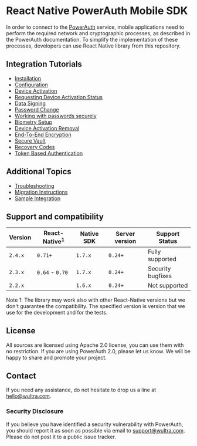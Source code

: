 # React Native PowerAuth Mobile SDK

In order to connect to the [PowerAuth](https://www.wultra.com/product/powerauth-mobile-security-suite) service, mobile applications need to perform the required network and cryptographic processes, as described in the PowerAuth documentation. To simplify the implementation of these processes, developers can use React Native library from this repository.

<!-- begin remove -->
## Integration Tutorials

- [Installation](Installation.md)
- [Configuration](Configuration.md)
- [Device Activation](Device-Activation.md)
- [Requesting Device Activation Status](Requesting-Device-Activation-Status.md)
- [Data Signing](Data-Signing.md)
- [Password Change](Password-Change.md)
- [Working with passwords securely](Secure-Password.md)
- [Biometry Setup](Biometry-Setup.md)
- [Device Activation Removal](Device-Activation-Removal.md)
- [End-To-End Encryption](End-To-End-Encryption.md)
- [Secure Vault](Secure-Vault.md)
- [Recovery Codes](Recovery-Codes.md)
- [Token Based Authentication](Token-Based-Authentication.md)

## Additional Topics

- [Troubleshooting](Troubleshooting.md)
- [Migration Instructions](Migration-Instructions.md)
- [Sample Integration](Sample-Integration.md)
<!-- end -->

## Support and compatibility

| Version | React-Native<sup>1</sup> | Native SDK   | Server version | Support Status    |
|---------|-----------------|--------------|----------------|-------------------|
| `2.4.x` | `0.71+`         | `1.7.x`      | `0.24+`        | Fully supported   |
| `2.3.x` | `0.64` - `0.70` | `1.7.x`      | `0.24+`        | Security bugfixes |
| `2.2.x` |                 | `1.6.x`      | `0.24+`        | Not supported     |

<!-- begin box info -->
Note 1: The library may work also with other React-Native versions but we don't guarantee the compatibility. The specified version is version that we use for the development and for the tests.
<!-- end -->

## License

All sources are licensed using Apache 2.0 license, you can use them with no restriction. If you are using PowerAuth 2.0, please let us know. We will be happy to share and promote your project.

## Contact

If you need any assistance, do not hesitate to drop us a line at [hello@wultra.com](mailto:hello@wultra.com).

### Security Disclosure

If you believe you have identified a security vulnerability with PowerAuth, you should report it as soon as possible via email to [support@wultra.com](mailto:support@wultra.com). Please do not post it to a public issue tracker.
